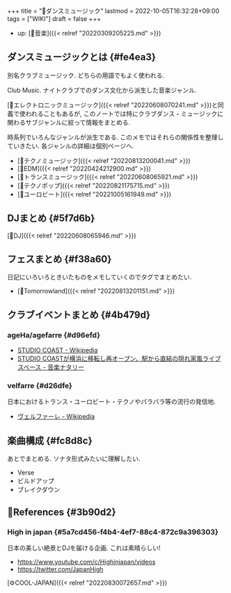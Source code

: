 +++
title = "📝ダンスミュージック"
lastmod = 2022-10-05T16:32:28+09:00
tags = ["WIKI"]
draft = false
+++

-   up: [📂音楽]({{< relref "20220309205225.md" >}})


## ダンスミュージックとは {#fe4ea3}

別名クラブミュージック. どちらの用語でもよく使われる.

Club Music. ナイトクラブでのダンス文化から派生した音楽ジャンル.

[📝エレクトロニックミュージック]({{< relref "20220608070241.md" >}})と同義で使われることもあるが, このノートでは特にクラブダンス・ミュージックに関わるサブジャンルに絞って情報をまとめる.

時系列でいろんなジャンルが派生である. このメモではそれらの関係性を整理していきたい. 各ジャンルの詳細は個別ページへ.

-   [📝テクノミュージック]({{< relref "20220813200041.md" >}})
-   [📝EDM]({{< relref "20220424212900.md" >}})
-   [📝トランスミュージック]({{< relref "20220608065921.md" >}})
-   [📝テクノポップ]({{< relref "20220821175715.md" >}})
-   [📝ユーロビート]({{< relref "20221005161949.md" >}})


## DJまとめ {#5f7d6b}

[🔖DJ]({{< relref "20220608065946.md" >}})


## フェスまとめ {#f38a60}

日記にいろいろときいたものをメモしていくのでタグでまとめたい.

-   [🔖Tomorrowland]({{< relref "20220813201151.md" >}})


## クラブイベントまとめ {#4b479d}


### ageHa/agefarre {#d96efd}

-   [STUDIO COAST - Wikipedia](https://ja.wikipedia.org/wiki/STUDIO_COAST)
-   [STUDIO COASTが横浜に移転し再オープン、駅から直結の隠れ家風ライブスペース - 音楽ナタリー](https://natalie.mu/music/news/476152)


### velfarre {#d26dfe}

日本におけるトランス・ユーロビート・テクノやパラパラ等の流行の発信地.

-   [ヴェルファーレ - Wikipedia](https://ja.wikipedia.org/wiki/%E3%83%B4%E3%82%A7%E3%83%AB%E3%83%95%E3%82%A1%E3%83%BC%E3%83%AC)


## 楽曲構成 {#fc8d8c}

あとでまとめる. ソナタ形式みたいに理解したい.

-   Verse
-   ビルドアップ
-   ブレイクダウン


## 🔗References {#3b90d2}


### High in japan {#5a7cd456-f4b4-4ef7-88c4-872c9a396303}

日本の美しい絶景とDJを届ける企画. これは素晴らしい!

-   <https://www.youtube.com/c/Highinjapan/videos>
-   <https://twitter.com/JapanHigh>

[⚙COOL-JAPAN]({{< relref "20220830072657.md" >}})
